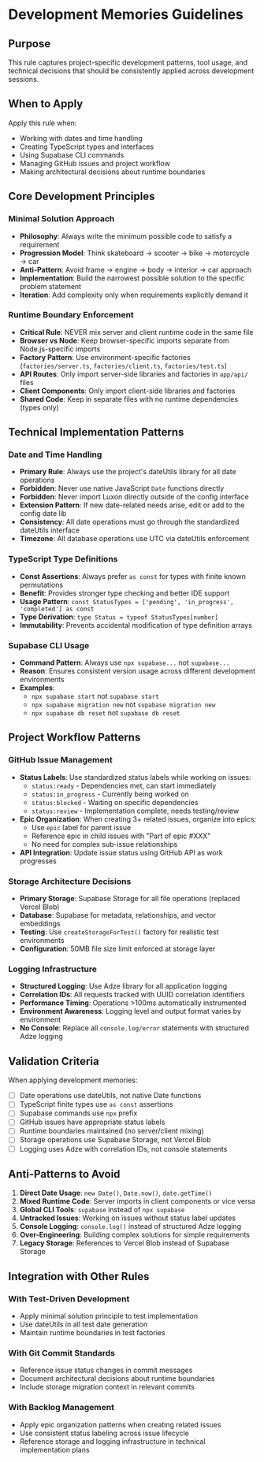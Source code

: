 # Development Memories Guidelines

## Purpose
This rule captures project-specific development patterns, tool usage, and technical decisions that should be consistently applied across development sessions.

## When to Apply
Apply this rule when:
- Working with dates and time handling
- Creating TypeScript types and interfaces
- Using Supabase CLI commands
- Managing GitHub issues and project workflow
- Making architectural decisions about runtime boundaries

## Core Development Principles

### Minimal Solution Approach
- **Philosophy**: Always write the minimum possible code to satisfy a requirement
- **Progression Model**: Think skateboard → scooter → bike → motorcycle → car
- **Anti-Pattern**: Avoid frame → engine → body → interior → car approach
- **Implementation**: Build the narrowest possible solution to the specific problem statement
- **Iteration**: Add complexity only when requirements explicitly demand it

### Runtime Boundary Enforcement
- **Critical Rule**: NEVER mix server and client runtime code in the same file
- **Browser vs Node**: Keep browser-specific imports separate from Node.js-specific imports
- **Factory Pattern**: Use environment-specific factories (`factories/server.ts`, `factories/client.ts`, `factories/test.ts`)
- **API Routes**: Only import server-side libraries and factories in `app/api/` files
- **Client Components**: Only import client-side libraries and factories
- **Shared Code**: Keep in separate files with no runtime dependencies (types only)

## Technical Implementation Patterns

### Date and Time Handling
- **Primary Rule**: Always use the project's dateUtils library for all date operations
- **Forbidden**: Never use native JavaScript `Date` functions directly
- **Forbidden**: Never import Luxon directly outside of the config interface
- **Extension Pattern**: If new date-related needs arise, edit or add to the config date lib
- **Consistency**: All date operations must go through the standardized dateUtils interface
- **Timezone**: All database operations use UTC via dateUtils enforcement

### TypeScript Type Definitions
- **Const Assertions**: Always prefer `as const` for types with finite known permutations
- **Benefit**: Provides stronger type checking and better IDE support
- **Usage Pattern**: `const StatusTypes = ['pending', 'in_progress', 'completed'] as const`
- **Type Derivation**: `type Status = typeof StatusTypes[number]`
- **Immutability**: Prevents accidental modification of type definition arrays

### Supabase CLI Usage
- **Command Pattern**: Always use `npx supabase...` not `supabase...`
- **Reason**: Ensures consistent version usage across different development environments
- **Examples**: 
  - `npx supabase start` not `supabase start`
  - `npx supabase migration new` not `supabase migration new`
  - `npx supabase db reset` not `supabase db reset`

## Project Workflow Patterns

### GitHub Issue Management
- **Status Labels**: Use standardized status labels while working on issues:
  - `status:ready` - Dependencies met, can start immediately
  - `status:in_progress` - Currently being worked on
  - `status:blocked` - Waiting on specific dependencies
  - `status:review` - Implementation complete, needs testing/review
- **Epic Organization**: When creating 3+ related issues, organize into epics:
  - Use `epic` label for parent issue
  - Reference epic in child issues with "Part of epic #XXX"
  - No need for complex sub-issue relationships
- **API Integration**: Update issue status using GitHub API as work progresses

### Storage Architecture Decisions
- **Primary Storage**: Supabase Storage for all file operations (replaced Vercel Blob)
- **Database**: Supabase for metadata, relationships, and vector embeddings
- **Testing**: Use `createStorageForTest()` factory for realistic test environments
- **Configuration**: 50MB file size limit enforced at storage layer

### Logging Infrastructure
- **Structured Logging**: Use Adze library for all application logging
- **Correlation IDs**: All requests tracked with UUID correlation identifiers
- **Performance Timing**: Operations >100ms automatically instrumented
- **Environment Awareness**: Logging level and output format varies by environment
- **No Console**: Replace all `console.log/error` statements with structured Adze logging

## Validation Criteria

When applying development memories:
- [ ] Date operations use dateUtils, not native Date functions
- [ ] TypeScript finite types use `as const` assertions
- [ ] Supabase commands use `npx` prefix
- [ ] GitHub issues have appropriate status labels
- [ ] Runtime boundaries maintained (no server/client mixing)
- [ ] Storage operations use Supabase Storage, not Vercel Blob
- [ ] Logging uses Adze with correlation IDs, not console statements

## Anti-Patterns to Avoid

1. **Direct Date Usage**: `new Date()`, `Date.now()`, `date.getTime()`
2. **Mixed Runtime Code**: Server imports in client components or vice versa
3. **Global CLI Tools**: `supabase` instead of `npx supabase`
4. **Untracked Issues**: Working on issues without status label updates
5. **Console Logging**: `console.log()` instead of structured Adze logging
6. **Over-Engineering**: Building complex solutions for simple requirements
7. **Legacy Storage**: References to Vercel Blob instead of Supabase Storage

## Integration with Other Rules

### With Test-Driven Development
- Apply minimal solution principle to test implementation
- Use dateUtils in all test date generation
- Maintain runtime boundaries in test factories

### With Git Commit Standards
- Reference issue status changes in commit messages
- Document architectural decisions about runtime boundaries
- Include storage migration context in relevant commits

### With Backlog Management
- Apply epic organization patterns when creating related issues
- Use consistent status labeling across issue lifecycle
- Reference storage and logging infrastructure in technical implementation plans